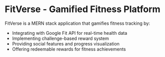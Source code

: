 # FitVerse - Gamified Fitness Platform 

FitVerse is a MERN stack application that gamifies fitness tracking by:
- Integrating with Google Fit API for real-time health data
- Implementing challenge-based reward system
- Providing social features and progress visualization
- Offering redeemable rewards for fitness achievements
